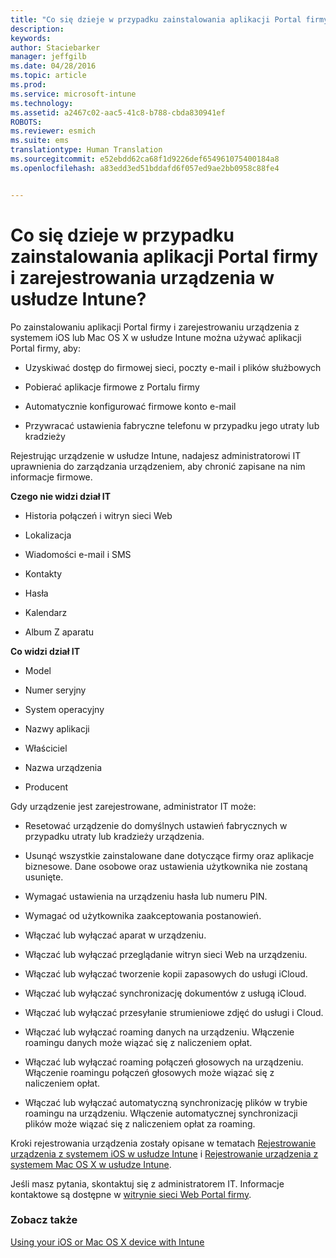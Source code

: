 ```yaml
---
title: "Co się dzieje w przypadku zainstalowania aplikacji Portal firmy i zarejestrowania urządzenia w usłudze Intune? | Microsoft Intune"
description: 
keywords: 
author: Staciebarker
manager: jeffgilb
ms.date: 04/28/2016
ms.topic: article
ms.prod: 
ms.service: microsoft-intune
ms.technology: 
ms.assetid: a2467c02-aac5-41c8-b788-cbda830941ef
ROBOTS: 
ms.reviewer: esmich
ms.suite: ems
translationtype: Human Translation
ms.sourcegitcommit: e52ebdd62ca68f1d9226def654961075400184a8
ms.openlocfilehash: a83edd3ed51bddafd6f057ed9ae2bb0958c88fe4


---
```



# Co się dzieje w przypadku zainstalowania aplikacji Portal firmy i zarejestrowania urządzenia w usłudze Intune?

Po zainstalowaniu aplikacji Portal firmy i zarejestrowaniu urządzenia z systemem iOS lub Mac OS X w usłudze Intune można używać aplikacji Portal firmy, aby:

-   Uzyskiwać dostęp do firmowej sieci, poczty e-mail i plików służbowych

-   Pobierać aplikacje firmowe z Portalu firmy

-   Automatycznie konfigurować firmowe konto e-mail

-   Przywracać ustawienia fabryczne telefonu w przypadku jego utraty lub kradzieży

Rejestrując urządzenie w usłudze Intune, nadajesz administratorowi IT uprawnienia do zarządzania urządzeniem, aby chronić zapisane na nim informacje firmowe.

**Czego nie widzi dział IT**

-   Historia połączeń i witryn sieci Web

-   Lokalizacja

-   Wiadomości e-mail i SMS

-   Kontakty

-   Hasła

-   Kalendarz

-   Album Z aparatu

**Co widzi dział IT**

-   Model

-   Numer seryjny

-   System operacyjny

-   Nazwy aplikacji

-   Właściciel

-   Nazwa urządzenia

-   Producent

Gdy urządzenie jest zarejestrowane, administrator IT może:

-   Resetować urządzenie do domyślnych ustawień fabrycznych w przypadku utraty lub kradzieży urządzenia.

-   Usunąć wszystkie zainstalowane dane dotyczące firmy oraz aplikacje biznesowe. Dane osobowe oraz ustawienia użytkownika nie zostaną usunięte.

-   Wymagać ustawienia na urządzeniu hasła lub numeru PIN.

-   Wymagać od użytkownika zaakceptowania postanowień.

-   Włączać lub wyłączać aparat w urządzeniu.

-   Włączać lub wyłączać przeglądanie witryn sieci Web na urządzeniu.

-   Włączać lub wyłączać tworzenie kopii zapasowych do usługi iCloud.

-   Włączać lub wyłączać synchronizację dokumentów z usługą iCloud.

-   Włączać lub wyłączać przesyłanie strumieniowe zdjęć do usługi i Cloud.

-   Włączać lub wyłączać roaming danych na urządzeniu. Włączenie roamingu danych może wiązać się z naliczeniem opłat.

-   Włączać lub wyłączać roaming połączeń głosowych na urządzeniu. Włączenie roamingu połączeń głosowych może wiązać się z naliczeniem opłat.

-   Włączać lub wyłączać automatyczną synchronizację plików w trybie roamingu na urządzeniu. Włączenie automatycznej synchronizacji plików może wiązać się z naliczeniem opłat za roaming.

Kroki rejestrowania urządzenia zostały opisane w tematach [Rejestrowanie urządzenia z systemem iOS w usłudze Intune](enroll-your-device-in-intune-ios.md) i [Rejestrowanie urządzenia z systemem Mac OS X w usłudze Intune](enroll-your-device-in-intune-mac-os-x.md).

Jeśli masz pytania, skontaktuj się z administratorem IT. Informacje kontaktowe są dostępne w [witrynie sieci Web Portal firmy](http://portal.manage.microsoft.com).

### Zobacz także
[Using your iOS or Mac OS X device with Intune](using-your-ios-or-mac-os-x-device-with-intune.md)


<!--HONumber=Jun16_HO4-->


